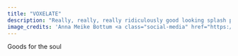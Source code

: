 ```yaml
---
title: "VOXELATE"
description: "Really, really, really ridiculously good looking splash page for Hugo."
image_credits: 'Anna Meike Bottum <a class="social-media" href="https://www.instagram.com/ambottum/?hl=en"><i class="fa fa-instagram"></i></a><a class="social-media" href="https://twitter.com/BottumAnna"><i class="fa fa-twitter"></i></a><a class="social-media" href="https://www.facebook.com/anna.bottum"><i class="fa fa-facebook"></i></a>'
---
```


Goods for the soul
